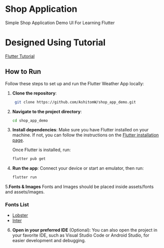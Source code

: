 # Shop Application 
Simple Shop Application Demo UI For Learning Flutter 

# Designed Using Tutorial
[Flutter Tutorial](https://www.youtube.com/watch?v=CzRQ9mnmh44)


## How to Run

Follow these steps to set up and run the Flutter Weather App locally:

1. **Clone the repository**:
   ```bash
    git clone https://github.com/AshitomW/shop_app_demo.git
   ```

2. **Navigate to the project directory**:
   ```bash
   cd shop_app_demo
   ```

3. **Install dependencies**:
   Make sure you have Flutter installed on your machine. If not, you can follow the instructions on the [Flutter installation page](https://flutter.dev/docs/get-started/install).

   Once Flutter is installed, run:
   ```bash
   flutter pub get
   ```

4. **Run the app**:
   Connect your device or start an emulator, then run:
   ```bash
   flutter run
   ```
5.**Fonts & Images**
Fonts and Images should be placed inside assets/fonts and assets/images.
### Fonts List
- [Lobster](https://fonts.google.com/specimen/Lobster)
- [Inter](https://fonts.google.com/specimen/Inter)



6. **Open in your preferred IDE** (Optional):
   You can also open the project in your favorite IDE, such as Visual Studio Code or Android Studio, for easier development and debugging.


